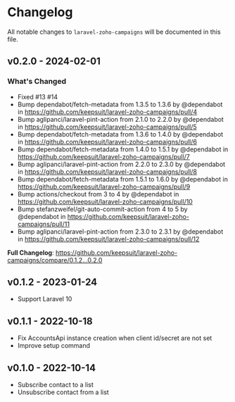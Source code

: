 # Changelog

All notable changes to `laravel-zoho-campaigns` will be documented in this file.

## v0.2.0 - 2024-02-01

### What's Changed

* Fixed #13 #14
* Bump dependabot/fetch-metadata from 1.3.5 to 1.3.6 by @dependabot in https://github.com/keepsuit/laravel-zoho-campaigns/pull/4
* Bump aglipanci/laravel-pint-action from 2.1.0 to 2.2.0 by @dependabot in https://github.com/keepsuit/laravel-zoho-campaigns/pull/5
* Bump dependabot/fetch-metadata from 1.3.6 to 1.4.0 by @dependabot in https://github.com/keepsuit/laravel-zoho-campaigns/pull/6
* Bump dependabot/fetch-metadata from 1.4.0 to 1.5.1 by @dependabot in https://github.com/keepsuit/laravel-zoho-campaigns/pull/7
* Bump aglipanci/laravel-pint-action from 2.2.0 to 2.3.0 by @dependabot in https://github.com/keepsuit/laravel-zoho-campaigns/pull/8
* Bump dependabot/fetch-metadata from 1.5.1 to 1.6.0 by @dependabot in https://github.com/keepsuit/laravel-zoho-campaigns/pull/9
* Bump actions/checkout from 3 to 4 by @dependabot in https://github.com/keepsuit/laravel-zoho-campaigns/pull/10
* Bump stefanzweifel/git-auto-commit-action from 4 to 5 by @dependabot in https://github.com/keepsuit/laravel-zoho-campaigns/pull/11
* Bump aglipanci/laravel-pint-action from 2.3.0 to 2.3.1 by @dependabot in https://github.com/keepsuit/laravel-zoho-campaigns/pull/12

**Full Changelog**: https://github.com/keepsuit/laravel-zoho-campaigns/compare/0.1.2...0.2.0

## v0.1.2 - 2023-01-24

- Support Laravel 10

## v0.1.1 - 2022-10-18

- Fix AccountsApi instance creation when client id/secret are not set
- Improve setup command

## v0.1.0 - 2022-10-14

- Subscribe contact to a list
- Unsubscribe contact from a list
